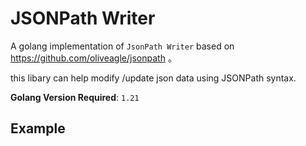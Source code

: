 # JSONPath Writer
A golang implementation of `JsonPath Writer` based on https://github.com/oliveagle/jsonpath 。

this libary can help  modify /update json data using JSONPath syntax.

**Golang Version Required**:  ``1.21``

## Example

